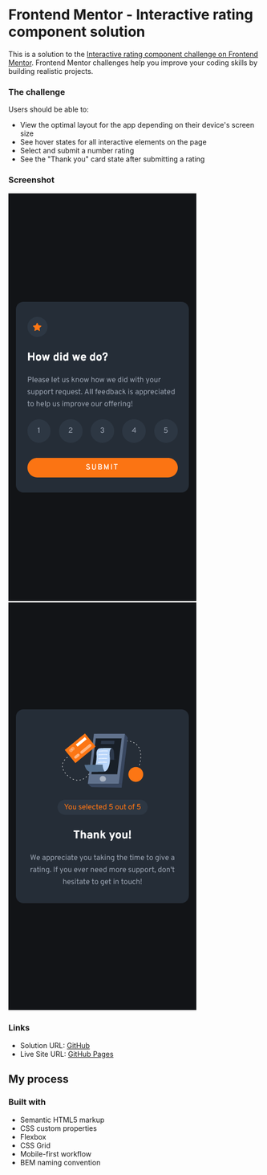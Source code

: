 # Frontend Mentor - Interactive rating component solution

This is a solution to the [Interactive rating component challenge on Frontend Mentor](https://www.frontendmentor.io/challenges/interactive-rating-component-koxpeBUmI). Frontend Mentor challenges help you improve your coding skills by building realistic projects.

### The challenge

Users should be able to:

- View the optimal layout for the app depending on their device's screen size
- See hover states for all interactive elements on the page
- Select and submit a number rating
- See the "Thank you" card state after submitting a rating

### Screenshot

![](./initial.png)
![](./complete.png)

### Links

- Solution URL: [GitHub](https://github.com/crackerFactory64/Frontend-Mentor-Projects/tree/main/interactive-rating-component-main)
- Live Site URL: [GitHub Pages](https://crackerfactory64.github.io/Frontend-Mentor-Projects/interactive-rating-component-main/)

## My process

### Built with

- Semantic HTML5 markup
- CSS custom properties
- Flexbox
- CSS Grid
- Mobile-first workflow
- BEM naming convention
